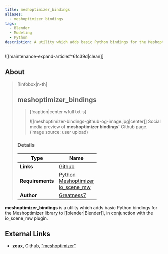 ```yaml
---
title: meshoptimizer_bindings
aliases:
  - meshoptimizer_bindings
tags:
  - Blender
  - Modeling
  - Python
description: A utility which adds basic Python bindings for the Meshoptimizer library to Blender.
---
```


![[maintenance-expand-article#^6fc39d|clean]]

## About

> [!infobox|n-th]
> 
> ## meshoptimizer_bindings
> 
> > [!caption|center wfull txt-s]
> > 
> > ![[meshoptimizer-bindings-github-og-image.jpg|center]]
> > Social media preview of **meshoptimizer bindings'** Github page.
> > (image source: user upload)
> 
> ### Details
> 
> | Type | Name |
> | --- | --- |
> | **Links** | [Github](https://github.com/Greatness7/meshoptimizer_bindings) |
> | **Requirements** | [Python](https://www.python.org/downloads/)<br>[Meshoptimizer](https://github.com/zeux/meshoptimizer)<br>[io_scene_mw](https://github.com/Greatness7/io_scene_mw) |
> | **Author** | [Greatness7](https://github.com/Greatness7) |

**meshoptimizer_bindings** is a utility which adds basic Python bindings for the Meshoptimizer library to [[blender|Blender]], in conjunction with the io_scene_mw plugin.

## External Links

- **zeux**, Github, ["meshoptimizer"](https://github.com/zeux/meshoptimizer)